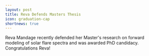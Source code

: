 ```yaml
---
layout: post
title: Reva Defends Masters Thesis
icon: graduation-cap
shortnews: true
---
```

Reva Mandage recently defended her Master's research on forward modeling of solar flare spectra and was awarded PhD candidacy. Congratulations Reva!